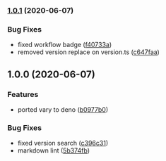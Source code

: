 ### [1.0.1](https://github.com/dmpjs/vary/compare/v1.0.0...v1.0.1) (2020-06-07)


### Bug Fixes

* fixed workflow badge ([f40733a](https://github.com/dmpjs/vary/commit/f40733a21d9affa75719e25f37ed8cce1070f845))
* removed version replace on version.ts ([c647faa](https://github.com/dmpjs/vary/commit/c647faa999438641c55f11e4d1a00ffc109f1f11))

## 1.0.0 (2020-06-07)


### Features

* ported vary to deno ([b0977b0](https://github.com/dmpjs/vary/commit/b0977b0fb6adcf08586d922fe979c442b56bcfdc))


### Bug Fixes

* fixed version search ([c396c31](https://github.com/dmpjs/vary/commit/c396c312e02630c6ca28bf2e346b9ab035af40ee))
* markdown lint ([5b374fb](https://github.com/dmpjs/vary/commit/5b374fbfd10ce7a4cef14309aa8c2d5515793683))
